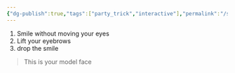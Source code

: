 ```yaml
---
{"dg-publish":true,"tags":["party_trick","interactive"],"permalink":"/shower-thoughts/jokes/model-face/","dgPassFrontmatter":true}
---
```


1. Smile without moving your eyes
2. Lift your eyebrows
3. drop the smile

> This is your model face